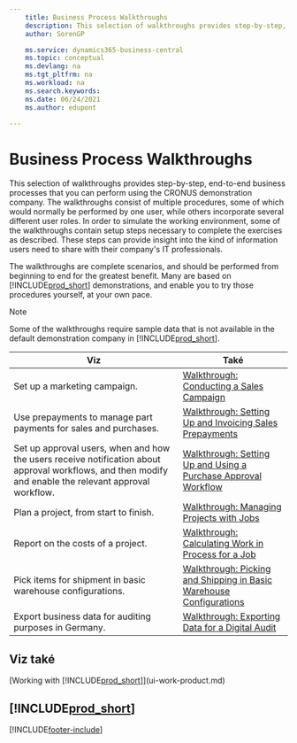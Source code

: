 ```yaml
---
    title: Business Process Walkthroughs
    description: This selection of walkthroughs provides step-by-step, end-to-end business processes that you can perform using the CRONUS demonstration company. 
    author: SorenGP

    ms.service: dynamics365-business-central
    ms.topic: conceptual
    ms.devlang: na
    ms.tgt_pltfrm: na
    ms.workload: na
    ms.search.keywords:
    ms.date: 06/24/2021
    ms.author: edupont

---
```

# Business Process Walkthroughs

This selection of walkthroughs provides step-by-step, end-to-end business processes that you can perform using the CRONUS demonstration company. The walkthroughs consist of multiple procedures, some of which would normally be performed by one user, while others incorporate several different user roles. In order to simulate the working environment, some of the walkthroughs contain setup steps necessary to complete the exercises as described. These steps can provide insight into the kind of information users need to share with their company's IT professionals.

The walkthroughs are complete scenarios, and should be performed from beginning to end for the greatest benefit. Many are based on [!INCLUDE[prod_short](includes/prod_short.md)] demonstrations, and enable you to try those procedures yourself, at your own pace.

> [!NOTE]
> Some of the walkthroughs require sample data that is not available in the default demonstration company in [!INCLUDE[prod_short](includes/prod_short.md)]. <!--For more information, see [Sandbox Environments](admin-sandbox-environments.md). -->

| Viz | Také |
|--------|---------|  
| Set up a marketing campaign. | [Walkthrough: Conducting a Sales Campaign](walkthrough-conducting-a-sales-campaign.md) |
| Use prepayments to manage part payments for sales and purchases. <!-- **Requires complete sample data** --> | [Walkthrough: Setting Up and Invoicing Sales Prepayments](walkthrough-setting-up-and-invoicing-sales-prepayments.md) |
| Set up approval users, when and how the users receive notification about approval workflows, and then modify and enable the relevant approval workflow. | [Walkthrough: Setting Up and Using a Purchase Approval Workflow](walkthrough-setting-up-and-using-a-purchase-approval-workflow.md) |
| Plan a project, from start to finish. <!-- **Requires complete sample data** --> | [Walkthrough: Managing Projects with Jobs](walkthrough-managing-projects-with-jobs.md) |
| Report on the costs of a project. <!-- **Requires complete sample data** --> | [Walkthrough: Calculating Work in Process for a Job](walkthrough-calculating-work-in-process-for-a-job.md) |
| Pick items for shipment in basic warehouse configurations. <!-- **Requires complete sample data** --> | [Walkthrough: Picking and Shipping in Basic Warehouse Configurations](walkthrough-picking-and-shipping-in-basic-warehousing.md) |
| Export business data for auditing purposes in Germany. | [Walkthrough: Exporting Data for a Digital Audit](LocalFunctionality/Germany/walkthrough-exporting-data-for-a-digital-audit.md) |

<!-- |Assemble and ship items that are customized on the sales order. **Requires complete sample data** |[Walkthrough: Selling, Assembling, and Shipping Kits](walkthrough-selling-assembling-and-shipping-kits.md)|   -->
<!-- |Plan supply orders to fulfill demand automatically. **Requires complete sample data** |[Walkthrough: Planning Supplies Automatically](walkthrough-planning-supplies-automatically.md)|   -->
<!-- |Plan supply orders to fulfill demand manually. **Requires complete sample data** |[Walkthrough: Planning Supplies Manually](walkthrough-planning-supplies-manually.md)|   -->
<!-- |Put received items away in basic warehouse configurations. **Requires complete sample data** |[Walkthrough: Receiving and Putting Away in Basic Warehouse Configurations](walkthrough-receiving-and-putting-away-in-basic-warehousing.md)|   -->
<!-- |Put received items away in advanced warehouse configurations. **Requires complete sample data**|[Walkthrough: Receiving and Putting Away in advanced warehouse configurations](walkthrough-receiving-and-putting-away-in-advanced-warehousing.md)|   -->
<!-- |Perform defects management. **Requires complete sample data** |[Walkthrough: Tracing Serial-Lot Numbers](walkthrough-tracing-serial-lot-numbers.md)| -->

## Viz také

[Working with [!INCLUDE[prod_short](includes/prod_short.md)]](ui-work-product.md)

## [!INCLUDE[prod_short](includes/free_trial_md.md)]


[!INCLUDE[footer-include](includes/footer-banner.md)]
